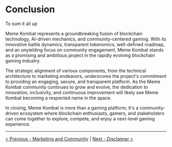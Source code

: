 # Conclusion

To sum it all up

Meme Kombat represents a groundbreaking fusion of blockchain technology, AI-driven mechanics, and community-centered gaming. With its innovative battle dynamics, transparent tokenomics, well-defined roadmap, and an unyielding focus on community engagement, Meme Kombat stands as a promising and ambitious project in the rapidly evolving blockchain gaming industry.

The strategic alignment of various components, from the technical architecture to marketing endeavors, underscores the project's commitment to providing an engaging, secure, and transparent platform. As the Meme Kombat community continues to grow and evolve, the dedication to innovation, inclusivity, and continuous improvement will likely see Meme Kombat becoming a respected name in the space.

In closing, Meme Kombat is more than a gaming platform; it's a community-driven ecosystem where blockchain enthusiasts, gamers, and stakeholders can come together to explore, compete, and enjoy a next-level gaming experience.

---

[< Previous - Marketing and Community](marketing-and-community.md) | [Next - Disclaimer >](disclaimer.md)
